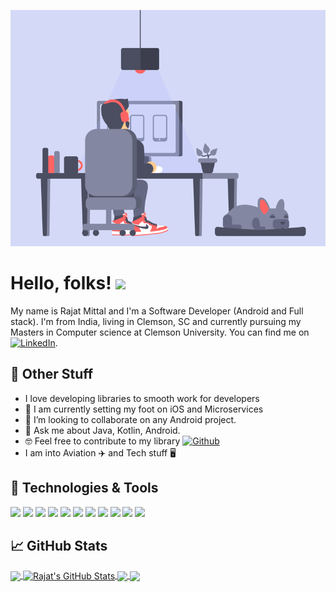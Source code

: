 ![Header](https://raw.githubusercontent.com/afreakyelf/afreakyelf/main/header.gif "Header")

# Hello, folks! <img src="https://raw.githubusercontent.com/MartinHeinz/MartinHeinz/master/wave.gif" width="30px">

My name is Rajat Mittal and I'm a Software Developer (Android and Full stack). I'm from India, living in Clemson, SC and currently pursuing my Masters in Computer science at Clemson University. You can find me on [![LinkedIn][3.2]][3].

## &#129470; Other Stuff

- I love developing libraries to smooth work for developers
-  I am currently setting my foot on iOS and Microservices
- 🤝 I’m looking to collaborate on any Android project.
- 💬 Ask me about Java, Kotlin, Android.
- 🤓 Feel free to contribute to my library [![Github][2.1]][4]
- I am into Aviation ✈️ and Tech stuff 🖥

## 🔧 Technologies & Tools
![](https://img.shields.io/badge/OS-Linux-informational?style=flat&logo=linux&logoColor=white&color=2bbc8a)
![](https://img.shields.io/badge/OS-Mac-informational?style=flat&logo=apple&logoColor=white&color=2bbc8a)
![](https://img.shields.io/badge/IDE-IntelliJ_IDEA-informational?style=flat&logo=intellij-idea&logoColor=white&color=2bbc8a)
![](https://img.shields.io/badge/IDE-Android%20Studio-informational?style=flat&logo=android-studio&logoColor=white&color=2bbc8a)
![](https://img.shields.io/badge/IDE-XCode-informational?style=flat&logo=xcode&logoColor=white&color=2bbc8a)
![](https://img.shields.io/badge/Code-Java-informational?style=flat&logo=java&logoColor=white&color=2bbc8a)
![](https://img.shields.io/badge/Code-Kotlin-informational?style=flat&logo=kotlin&logoColor=white&color=2bbc8a)
![](https://img.shields.io/badge/Code-Swift-informational?style=flat&logo=swift&logoColor=white&color=2bbc8a)
![](https://img.shields.io/badge/CI/CD-Jenkins-informational?style=flat&logo=jenkins&logoColor=white&color=2bbc8a)
![](https://img.shields.io/badge/CQ-SonarQube-informational?style=flat&logo=Sonarqube&logoColor=white&color=2bbc8a)
![](https://komarev.com/ghpvc/?username=afreakyelf&label=Profile+Views)

## &#x1f4c8; GitHub Stats

<a href="https://github.com/afreakyelf">
  <img align="center" src="https://github-readme-stats.vercel.app/api/top-langs/?username=afreakyelf&hide=javascript,dart,html,css,ruby,shell,objective-c&title_color=ffffff&text_color=c9cacc&icon_color=2bbc8a&bg_color=1d1f21" />
</a>
<a href="https://github.com/afreakyelf">
  <img align="center" src="https://github-readme-stats.vercel.app/api?username=afreakyelf&show_icons=true&line_height=27&count_private=true&title_color=ffffff&text_color=c9cacc&icon_color=2bbc8a&bg_color=1d1f21" alt="Rajat's GitHub Stats" />
</a>

<a href="https://github.com/afreakyelf/pdf-viewer">
  <img align="center" src="https://github-readme-stats.vercel.app/api/pin/?username=afreakyelf&repo=pdf-viewer&title_color=ffffff&text_color=c9cacc&icon_color=2bbc8a&bg_color=1d1f21" />
</a>    

<a href="https://github.com/afreakyelf/AndroidHorizontalCalendar">
  <img align="center" src="https://github-readme-stats.vercel.app/api/pin/?username=afreakyelf&repo=AndroidHorizontalCalendar&title_color=ffffff&text_color=c9cacc&icon_color=2bbc8a&bg_color=1d1f21" />
</a>    

<!-- links to social media icons -->

<!-- icons with padding -->

[1.1]: http://i.imgur.com/tXSoThF.png 
[2.1]: http://i.imgur.com/0o48UoR.png 

<!-- icons without padding -->

[1.2]: http://i.imgur.com/wWzX9uB.png 
[3.2]: https://raw.githubusercontent.com/MartinHeinz/MartinHeinz/master/linkedin-3-16.png 
[2.1]: http://i.imgur.com/9I6NRUm.png 
<!-- links to your social media accounts -->

[1]: https://twitter.com/afrekyelf
[2]: https://github.com/afreakyelf
[3]: https://www.linkedin.com/in/afreakyelf/
[4]: https://github.com/afreakyelf/pdf-viewer

<!-- Resources -->
<!-- Icons: https://simpleicons.org/ -->
<!-- GitHub Stats: https://github.com/anuraghazra/github-readme-stats -->
<!-- Emojis: https://emojipedia.org/emoji/ -->
<!-- HTML Emojis: https://www.fileformat.info/index.htm -->
<!-- Shields: https://shields.io/ -->
<!-- Awesome GitHub Profile README: https://github.com/abhisheknaiidu/awesome-github-profile-readme -->
